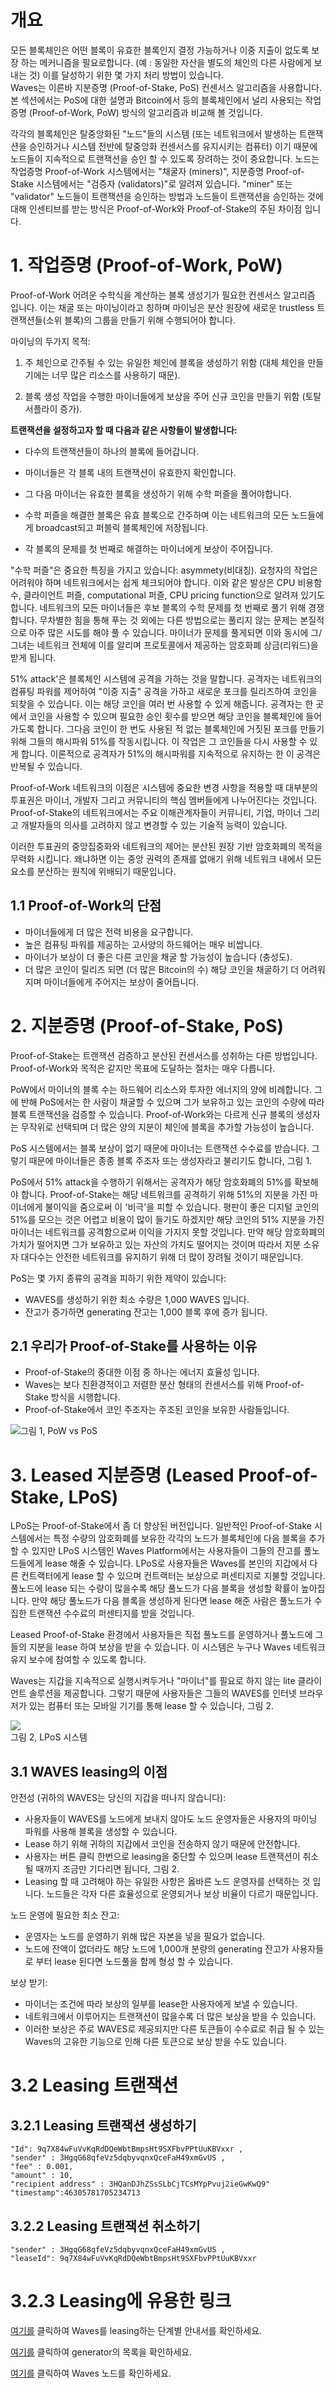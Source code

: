 # 개요

모든 블록체인은 어떤 블록이 유효한 블록인지 결정 가능하거나 이중 지출이 없도록 보장 하는 메커니즘을 필요로합니다. \(예 : 동일한 자산을 별도의 체인의 다른 사람에게 보내는 것\) 이를 달성하기 위한 몇 가지 처리 방법이 있습니다.  
Waves는 이른바 지분증명 \(Proof-of-Stake, PoS\) 컨센서스 알고리즘을 사용합니다. 본 섹션에서는 PoS에 대한 설명과 Bitcoin에서 등의 블록체인에서 널리 사용되는 작업증명 \(Proof-of-Work, PoW\) 방식의 알고리즘과 비교해 볼 것입니다.

각각의 블록체인은 탈중앙화된 "노드"들의 시스템 \(또는 네트워크에서 발생하는 트랜잭션을 승인하거나 시스템 전반에 탈중앙화 컨센서스를 유지시키는 컴퓨터\) 이기 때문에 노드들이 지속적으로 트랜잭션을 승인 할 수 있도록 장려하는 것이 중요합니다. 노드는 작업증명 Proof-of-Work 시스템에서는 "채굴자 \(miners\)", 지분증명 Proof-of-Stake 시스템에서는 "검증자 \(validators\)"로 알려져 있습니다. "miner" 또는 "validator" 노드들이 트랜잭션을 승인하는 방법과 노드들이 트랜잭션을 승인하는 것에 대해 인센티브를 받는 방식은 Proof-of-Work와 Proof-of-Stake의 주된 차이점 입니다.

# 1. 작업증명 \(Proof-of-Work, PoW\) 

Proof-of-Work 어려운 수학식을 계산하는 블록 생성기가 필요한 컨센서스 알고리즘 입니다. 이는 채굴 또는 마이닝이라고 칭하며 마이닝은 분산 원장에 새로운 trustless 트랜잭션들\(소위 블록\)의 그룹을 만들기 위해 수행되어야 합니다.

마이닝의 두가지 목적:

1. 주 체인으로 간주될 수 있는 유일한 체인에 블록을 생성하기 위함 \(대체 체인을 만들기에는 너무 많은 리소스를 사용하기 때문\).

2. 블록 생성 작업을 수행한 마이너들에게 보상을 주어 신규 코인을 만들기 위함 \(토탈 서플라이 증가\).

**트랜잭션을 설정하고자 할 때 다음과 같은 사항들이 발생합니다:**

* 다수의 트랜잭션들이 하나의 블록에 들어갑니다.

* 마이너들은 각 블록 내의 트랜잭션이 유효한지 확인합니다.

* 그 다음 마이너는 유효한 블록을 생성하기 위해 수학 퍼즐을 풀어야합니다.

* 수학 퍼즐을 해결한 블록은 유효 블록으로 간주하며 이는 네트워크의 모든 노드들에게 broadcast되고 퍼블릭 블록체인에 저장됩니다.

* 각 블록의 문제를 첫 번째로 해결하는 마이너에게 보상이 주어집니다.

"수학 퍼즐"은 중요한 특징을 가지고 있습니다: asymmety\(비대칭\). 요청자의 작업은 어려워야 하며 네트워크에서는 쉽게 체크되어야 합니다. 이와 같은 발상은 CPU 비용함수, 클라이언트 퍼즐, computational 퍼즐, CPU pricing function으로 알려져 있기도 합니다. 네트워크의 모든 마이너들은 후보 블록의 수학 문제를 첫 번째로 풀기 위해 경쟁합니다. 무차별한 힘을 통해 푸는 것 외에는 다른 방법으로는 풀리지 않는 문제는 본질적으로 아주 많은 시도를 해야 풀 수 있습니다. 마이너가 문제를 풀게되면 이와 동시에 그/그녀는 네트워크 전체에 이를 알리며 프로토콜에서 제공하는 암호화폐 상금\(리워드\)을 받게 됩니다.

51% attack'은 블록체인 시스템에 공격을 가하는 것을 말합니다. 공격자는 네트워크의 컴퓨팅 파워를 제어하여 "이중 지출" 공격을 가하고 새로운 포크를 릴리즈하여 코인을 되찾을 수 있습니다. 이는 해당 코인을 여러 번 사용할 수 있게 해줍니다. 공격자는 한 곳에서 코인을 사용할 수 있으며 필요한 승인 횟수를 받으면 해당 코인을 블록체인에 들어가도록 합니다. 그다음 코인이 한 번도 사용된 적 없는 블록체인에 거짓된 포크를 만들기 위해 그들의 해시파워 51%를 작동시킵니다. 이 작업은 그 코인들을 다시 사용할 수 있게 합니다. 이론적으로 공격자가 51%의 해시파워를 지속적으로 유지하는 한 이 공격은 반복될 수 있습니다.

Proof-of-Work 네트워크의 이점은 시스템에 중요한 변경 사항을 적용할 때 대부분의 투표권은 마이너, 개발자 그리고 커뮤니티의 핵심 멤버들에게 나누어진다는 것입니다. Proof-of-Stake의 네트워크에서는 주요 이해관계자들이 커뮤니티, 기업, 마이너 그리고 개발자들의 의사를 고려하지 않고 변경할 수 있는 기술적 능력이 있습니다.

이러한 투표권의 중앙집중화와 네트워크의 제어는 분산된 원장 기반 암호화폐의 목적을 무력화 시킵니다. 왜냐하면 이는 중앙 권력의 존재를 없애기 위해 네트워크 내에서 모든 요소를 분산하는 원칙에 위배되기 때문입니다.

## 1.1 Proof-of-Work의 단점 

* 마이너들에게 더 많은 전력 비용을 요구합니다.
* 높은 컴퓨팅 파워를 제공하는 고사양의 하드웨어는 매우 비쌉니다.
* 마이너가 보상이 더 좋은 다른 코인을 채굴 할 가능성이 높습니다 \(충성도\).
* 더 많은 코인이 릴리즈 되면 \(더 많은 Bitcoin의 수\) 해당 코인을 채굴하기 더 어려워지며 마이너들에게 주어지는 보상이 줄어듭니다.

# 2. 지분증명 \(Proof-of-Stake, PoS\) 

Proof-of-Stake는 트랜잭션 검증하고 분산된 컨센서스를 성취하는 다른 방법입니다. Proof-of-Work와 목적은 같지만 목표에 도달하는 절차는 매우 다릅니다.

PoW에서 마이너의 블록 수는 하드웨어 리소스와 투자한 에너지의 양에 비례합니다. 그에 반해 PoS에서는 한 사람이 채굴할 수 있으며 그가 보유하고 있는 코인의 수량에 따라 블록 트랜잭션을 검증할 수 있습니다. Proof-of-Work와는 다르게 신규 블록의 생성자는 무작위로 선택되며 더 많은 양의 지분이 체인에 블록을 추가할 가능성이 높습니다.

PoS 시스템에서는 블록 보상이 없기 때문에 마이너는 트랜잭션 수수료를 받습니다. 그렇기 때문에 마이너들은 종종 블록 주조자 또는 생성자라고 불리기도 합니다, 그림 1.

PoS에서 51% attack을 수행하기 위해서는 공격자가 해당 암호화폐의 51%를 확보해야 합니다. Proof-of-Stake는 해당 네트워크를 공격하기 위해 51%의 지분을 가진 마이너에게 불이익을 줌으로써 이 '비극'을 피할 수 있습니다. 평판이 좋은 디지털 코인의 51%를 모으는 것은 어렵고 비용이 많이 들기도 하겠지만 해당 코인의 51% 지분을 가진 마이너는 네트워크를 공격함으로써 이익을 가지지 못할 것입니다. 만약 해당 암호화폐의 가치가 떨어지면 그가 보유하고 있는 자산의 가치도 떨어지는 것이며 따라서 지분 소유자 대다수는 안전한 네트워크를 유지하기 위해 더 많이 장려될 것이기 때문입니다.

PoS는 몇 가지 종류의 공격을 피하기 위한 제약이 있습니다:

* WAVES를 생성하기 위한 최소 수량은 1,000 WAVES 입니다.
* 잔고가 증가하면 generating 잔고는 1,000 블록 후에 증가 됩니다.

## 2.1 우리가 Proof-of-Stake를 사용하는 이유 

* Proof-of-Stake의 중대한 이점 중 하나는 에너지 효율성 입니다.
* Waves는 보다 친환경적이고 저렴한 분산 형태의 컨센서스를 위해 Proof-of-Stake 방식을 시행합니다.
* Proof-of-Stake에서 코인 주조자는 주조된 코인을 보유한 사람들입니다.

![](/_assets/PoW.png)그림 1, PoW vs PoS

# 3. Leased 지분증명 \(Leased Proof-of-Stake, LPoS\) 

LPoS는 Proof-of-Stake에서 좀 더 향상된 버전입니다. 일반적인 Proof-of-Stake 시스템에서는 특정 수량의 암호화폐를 보유한 각각의 노드가 블록체인에 다음 블록을 추가할 수 있지만 LPoS 시스템인 Waves Platform에서는 사용자들이 그들의 잔고를 풀노드들에게 lease 해줄 수 있습니다. LPoS로 사용자들은 Waves를 본인의 지갑에서 다른 컨트랙터에게 lease 할 수 있으며 컨트랙터는 보상으로 퍼센티지로 지불할 것입니다. 풀노드에 lease 되는 수량이 많을수록 해당 풀노드가 다음 블록을 생성할 확률이 높아집니다. 만약 해당 풀노드가 다음 블록을 생성하게 된다면 lease 해준 사람은 풀노드가 수집한 트랜잭션 수수료의 퍼센티지를 받을 것입니다.

Leased Proof-of-Stake 환경에서 사용자들은 직접 풀노드를 운영하거나 풀노드에 그들의 지분을 lease 하여 보상을 받을 수 있습니다. 이 시스템은 누구나 Waves 네트워크 유지 보수에 참여할 수 있도록 합니다.

Waves는 지갑을 지속적으로 실행시켜두거나 "마이너"를 필요로 하지 않는 lite 클라이언트 솔루션을 제공합니다. 그렇기 때문에 사용자들은 그들의 WAVES를 인터넷 브라우저가 있는 컴퓨터 또는 모바일 기기를 통해 lease 할 수 있습니다, 그림 2.

![](/_assets/Webp.net-resizeimage-2.jpg)  
그림 2, LPoS 시스템

## 3.1 WAVES leasing의 이점 

안전성 \(귀하의 WAVES는 당신의 지갑을 떠나지 않습니다\):

* 사용자들이 WAVES를 노드에게 보내지 않아도 노드 운영자들은 사용자의 마이닝 파워를 사용해 블록을 생성할 수 있습니다.
* Lease 하기 위해 귀하의 지갑에서 코인을 전송하지 않기 때문에 안전합니다.
* 사용자는 버튼 클릭 한번으로 leasing을 중단할 수 있으며 lease 트랜잭션이 취소 될 때까지 조금만 기다리면 됩니다, 그림 2.
* Leasing 할 때 고려해야 하는 유일한 사항은 옳바른 노드 운영자를 선택하는 것 입니다. 노드들은 각자 다른 효율성으로 운영되거나 보상 비율이 다르기 때문입니다.

노드 운영에 필요한 최소 잔고:

* 운영자는 노드를 운영하기 위해 많은 자본을 넣을 필요가 없습니다.
* 노드에 잔액이 없더라도 해당 노드에 1,000개 분량의 generating 잔고가 사용자들로 부터 lease 된다면 노드풀을 함께 형성 할 수 있습니다.

보상 받기:

* 마이너는 조건에 따라 보상의 일부를 lease한 사용자에게 보낼 수 있습니다.
* 네트워크에서 이루어지는 트랜잭션이 많을수록 더 많은 보상을 받을 수 있습니다.
* 이러한 보상은 주로 WAVES로 제공되지만 다른 토큰들이 수수료로 취급 될 수 있는 Waves의 고유한 기능으로 인해 다른 토큰으로 보상 받을 수도 있습니다.

# 3.2 Leasing 트랜잭션 

## 3.2.1 Leasing 트랜잭션 생성하기 

```
"Id": 9q7X84wFuVvKqRdDQeWbtBmpsHt9SXFbvPPtUuKBVxxr ,
"sender" : 3HgqG68qfeVz5dqbyvqnxQceFaH49xmGvUS ,
"fee" : 0.001,
"amount" : 10,
"recipient address" : 3HQanDJhZSsSLbCjTCsMYpPvuj2ieGwKwQ9"
"timestamp":46305781705234713
```

## 3.2.2 Leasing 트랜잭션 취소하기 

```
"sender" : 3HgqG68qfeVz5dqbyvqnxQceFaH49xmGvUS ,
"leaseId": 9q7X84wFuVvKqRdDQeWbtBmpsHt9SXFbvPPtUuKBVxxr
```

# 3.2.3  Leasing에 유용한 링크 

[여기를](/en/waves-client/account-management/waves-leasing.md) 클릭하여 Waves를 leasing하는 단계별 안내서를 확인하세요.

[여기를](http://dev.pywaves.org/generators/) 클릭하여 generator의 목록을 확인하세요.

[여기를](https://wavesplatform.com/leasing#nodes) 클릭하여 Waves 노드를 확인하세요.
